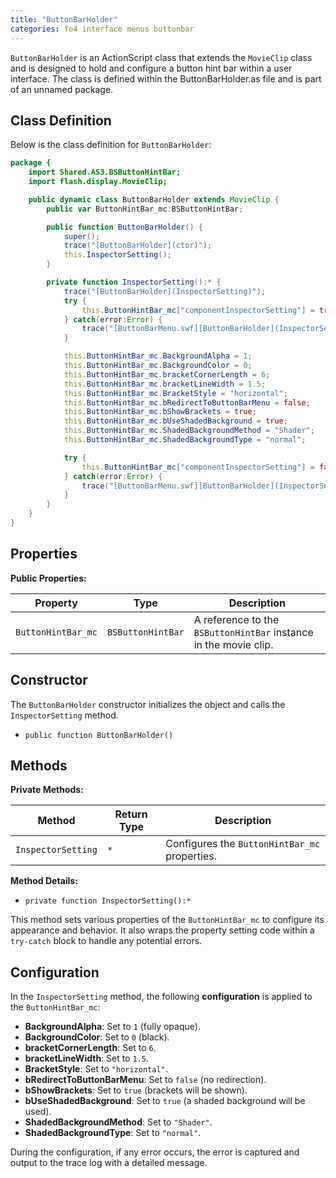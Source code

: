 ```yaml
---
title: "ButtonBarHolder"
categories: fo4 interface menus buttonbar
---
```


`ButtonBarHolder` is an ActionScript class that extends the `MovieClip` class and is designed to hold and configure a button hint bar within a user interface.
The class is defined within the ButtonBarHolder.as file and is part of an unnamed package.

## Class Definition
Below is the class definition for `ButtonBarHolder`:

```actionscript
package {
    import Shared.AS3.BSButtonHintBar;
    import flash.display.MovieClip;

    public dynamic class ButtonBarHolder extends MovieClip {
        public var ButtonHintBar_mc:BSButtonHintBar;

        public function ButtonBarHolder() {
            super();
            trace("[ButtonBarHolder](ctor)");
            this.InspectorSetting();
        }

        private function InspectorSetting():* {
            trace("[ButtonBarHolder](InspectorSetting)");
            try {
                this.ButtonHintBar_mc["componentInspectorSetting"] = true;
            } catch(error:Error) {
                trace("[ButtonBarMenu.swf][ButtonBarHolder](InspectorSetting) " + error.toString());
            }

            this.ButtonHintBar_mc.BackgroundAlpha = 1;
            this.ButtonHintBar_mc.BackgroundColor = 0;
            this.ButtonHintBar_mc.bracketCornerLength = 6;
            this.ButtonHintBar_mc.bracketLineWidth = 1.5;
            this.ButtonHintBar_mc.BracketStyle = "horizontal";
            this.ButtonHintBar_mc.bRedirectToButtonBarMenu = false;
            this.ButtonHintBar_mc.bShowBrackets = true;
            this.ButtonHintBar_mc.bUseShadedBackground = true;
            this.ButtonHintBar_mc.ShadedBackgroundMethod = "Shader";
            this.ButtonHintBar_mc.ShadedBackgroundType = "normal";

            try {
                this.ButtonHintBar_mc["componentInspectorSetting"] = false;
            } catch(error:Error) {
                trace("[ButtonBarMenu.swf][ButtonBarHolder](InspectorSetting) " + error.toString());
            }
        }
    }
}
```

## Properties

**Public Properties:**

| **Property**           | **Type**          | **Description**                                             |
|------------------------|-------------------|-------------------------------------------------------------|
| `ButtonHintBar_mc`     | `BSButtonHintBar` | A reference to the `BSButtonHintBar` instance in the movie clip. |

## Constructor
The `ButtonBarHolder` constructor initializes the object and calls the `InspectorSetting` method.

- `public function ButtonBarHolder()`

## Methods

**Private Methods:**

| **Method**             | **Return Type** | **Description**                                 |
|------------------------|-----------------|-------------------------------------------------|
| `InspectorSetting`     | `*`             | Configures the `ButtonHintBar_mc` properties. |

**Method Details:**

- `private function InspectorSetting():*`

This method sets various properties of the `ButtonHintBar_mc` to configure its appearance and behavior. It also wraps the property setting code within a `try-catch` block to handle any potential errors.

## Configuration
In the `InspectorSetting` method, the following **configuration** is applied to the `ButtonHintBar_mc`:

- **BackgroundAlpha**: Set to `1` (fully opaque).
- **BackgroundColor**: Set to `0` (black).
- **bracketCornerLength**: Set to `6`.
- **bracketLineWidth**: Set to `1.5`.
- **BracketStyle**: Set to `"horizontal"`.
- **bRedirectToButtonBarMenu**: Set to `false` (no redirection).
- **bShowBrackets**: Set to `true` (brackets will be shown).
- **bUseShadedBackground**: Set to `true` (a shaded background will be used).
- **ShadedBackgroundMethod**: Set to `"Shader"`.
- **ShadedBackgroundType**: Set to `"normal"`.

During the configuration, if any error occurs, the error is captured and output to the trace log with a detailed message.
